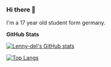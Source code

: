 ### Hi there 👋
I'm a 17 year old student form germany.


**GitHub Stats**

[![Lenny-del's GitHub stats](https://github-readme-stats.vercel.app/api?username=lenny-del&count_private=true&show_icons=true&show_icons=true&theme=dark&hide=prs)](https://github.com/anuraghazra/github-readme-stats)


[![Top Langs](https://github-readme-stats.vercel.app/api/top-langs/?username=lenny-del&langs_count=8)](https://github.com/anuraghazra/github-readme-stats)

